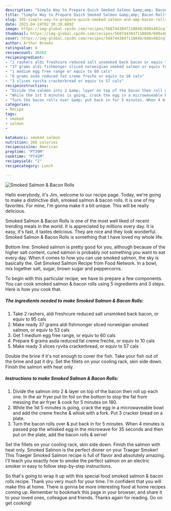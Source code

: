 ```yaml
---
description: "Simple Way to Prepare Quick Smoked Salmon &amp;amp; Bacon Rolls"
title: "Simple Way to Prepare Quick Smoked Salmon &amp;amp; Bacon Rolls"
slug: 395-simple-way-to-prepare-quick-smoked-salmon-and-amp-bacon-rolls
date: 2021-04-24T02:30:39.609Z
image: https://img-global.cpcdn.com/recipes/5687443847118848/680x482cq70/smoked-salmon-bacon-rolls-recipe-main-photo.jpg
thumbnail: https://img-global.cpcdn.com/recipes/5687443847118848/680x482cq70/smoked-salmon-bacon-rolls-recipe-main-photo.jpg
cover: https://img-global.cpcdn.com/recipes/5687443847118848/680x482cq70/smoked-salmon-bacon-rolls-recipe-main-photo.jpg
author: Arthur Brooks
ratingvalue: 4
reviewcount: 36562
recipeingredient:
- "2 rashers aldi freshcure reduced salt unsmoked back bacon or equiv to 95 cals"
- "37 grams aldi fishmonger sliced norweigian smoked salmon or equiv to 53 cals"
- "1 medium egg free range or equiv to 60 cals"
- "6 grams asda reduced fat creme freche or equiv to 10 cals"
- "3 slices ryvita crackerbread or equiv to 57 cals"
recipeinstructions:
- "Divide the salmon into 2 &amp; layer on top of the bacon then roll up each one. In the air fryer put tin foil on the bottom to stop the fat from messing the air fryer &amp; cook for 5 minutes on 180."
- "While the 1st 5 minutes is going, crack the egg in a microwaveable bowl and add the creme freche &amp; whisk with a fork. Put 3 cracker bread on a plate."
- "Turn the bacon rolls over &amp; put back in for 5 minutes. When 4 minutes is passed pop the whisked egg in the microwave for 35 seconds and then put on the plate, add the bacon rolls &amp; serve!"
categories:
- Recipe
tags:
- smoked
- salmon
- 

katakunci: smoked salmon  
nutrition: 266 calories
recipecuisine: American
preptime: "PT39M"
cooktime: "PT45M"
recipeyield: "2"
recipecategory: Lunch

---
```



![Smoked Salmon &amp; Bacon Rolls](https://img-global.cpcdn.com/recipes/5687443847118848/680x482cq70/smoked-salmon-bacon-rolls-recipe-main-photo.jpg)

Hello everybody, it's Jim, welcome to our recipe page. Today, we're going to make a distinctive dish, smoked salmon &amp; bacon rolls. It is one of my favorites. For mine, I'm gonna make it a bit unique. This will be really delicious.

Smoked Salmon &amp; Bacon Rolls is one of the most well liked of recent trending meals in the world. It is appreciated by millions every day. It is easy, it's fast, it tastes delicious. They are nice and they look wonderful. Smoked Salmon &amp; Bacon Rolls is something that I have loved my whole life.

Bottom line: Smoked salmon is pretty good for you, although because of the higher salt content, cured salmon is probably not something you want to eat every day. When it comes to how you can use smoked salmon, the sky is basically the. Get Smoked Salmon Recipe from Food Network. In a bowl, mix together salt, sugar, brown sugar and peppercorns.


To begin with this particular recipe, we have to prepare a few components. You can cook smoked salmon &amp; bacon rolls using 5 ingredients and 3 steps. Here is how you cook that.

<!--inarticleads1-->

##### The ingredients needed to make Smoked Salmon &amp; Bacon Rolls:

1. Take 2 rashers, aldi freshcure reduced salt unsmoked back bacon, or equiv to 95 cals
1. Make ready 37 grams aldi fishmonger sliced norweigian smoked salmon, or equiv to 53 cals
1. Get 1 medium egg free range, or equiv to 60 cals
1. Prepare 6 grams asda reduced fat creme freche, or equiv to 10 cals
1. Make ready 3 slices ryvita crackerbread, or equiv to 57 cals


Double the brine if it&#39;s not enough to cover the fish. Take your fish out of the brine and pat it dry. Set the fillets on your cooling rack, skin side down. Finish the salmon with heat only. 

<!--inarticleads2-->

##### Instructions to make Smoked Salmon &amp; Bacon Rolls:

1. Divide the salmon into 2 &amp; layer on top of the bacon then roll up each one. In the air fryer put tin foil on the bottom to stop the fat from messing the air fryer &amp; cook for 5 minutes on 180.
1. While the 1st 5 minutes is going, crack the egg in a microwaveable bowl and add the creme freche &amp; whisk with a fork. Put 3 cracker bread on a plate.
1. Turn the bacon rolls over &amp; put back in for 5 minutes. When 4 minutes is passed pop the whisked egg in the microwave for 35 seconds and then put on the plate, add the bacon rolls &amp; serve!


Set the fillets on your cooling rack, skin side down. Finish the salmon with heat only. Smoked Salmon is the perfect dinner on your Traeger Smoker! This Traeger Smoked Salmon recipe is full of flavor and absolutely amazing. I&#39;ll teach you exactly how to smoke the perfect salmon on an electric smoker in easy to follow step-by-step instructions. 

So that's going to wrap it up with this special food smoked salmon &amp; bacon rolls recipe. Thank you very much for your time. I'm confident that you will make this at home. There is gonna be more interesting food at home recipes coming up. Remember to bookmark this page in your browser, and share it to your loved ones, colleague and friends. Thanks again for reading. Go on get cooking!
